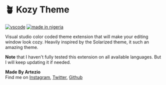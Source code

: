 # 🪴 **Kozy Theme** 

[![vscode](https://img.shields.io/badge/vscode-v1.12+-7.svg?style=for-the-badge)](https://code.visualstudio.com/updates/v1_12) [![made in nigeria](https://img.shields.io/badge/made%20by-Artezio-37.svg?style=for-the-badge)](https://github.com/Artezi0/Kozy)

Visual studio color coded theme extension that will make your editing window look cozy. Heavily inspired by the Solarized theme, it such an amazing theme.  

**Note** that I haven't fully tested this extension on all available languages. But I will keep updating it if needed.

**Made By Artezio** <br />
Find me on 
[Instagram](https://instagram.com/artezio_),
[Twitter](https://twitter.com/Artezio0),
[Github](https://github.com/Artezi0)





